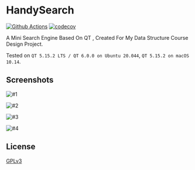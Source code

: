 # HandySearch 
[![Github Actions](https://github.com/yxwangcs/handysearch/workflows/build/badge.svg)](https://github.com/yxwangcs/handysearch/actions?query=branch%3Amaster) [![codecov](https://codecov.io/gh/yxwangcs/handysearch/branch/master/graph/badge.svg)](https://codecov.io/gh/yxwangcs/handysearch)

A Mini Search Engine Based On QT , Created For My Data Structure Course Design Project.

Tested on `QT 5.15.2 LTS / QT 6.0.0 on Ubuntu 20.044`, `QT 5.15.2 on macOS 10.14`. 

## Screenshots

![#1](https://github.com/yxwangcs/handysearch/raw/master/Screenshots/1.png)

![#2](https://github.com/yxwangcs/handysearch/raw/master/Screenshots/2.png)

![#3](https://github.com/yxwangcs/handysearch/raw/master/Screenshots/3.png)

![#4](https://github.com/yxwangcs/handysearch/raw/master/Screenshots/4.png)

## License
[GPLv3](https://github.com/yxwangcs/handysearch/blob/master/LICENSE)
